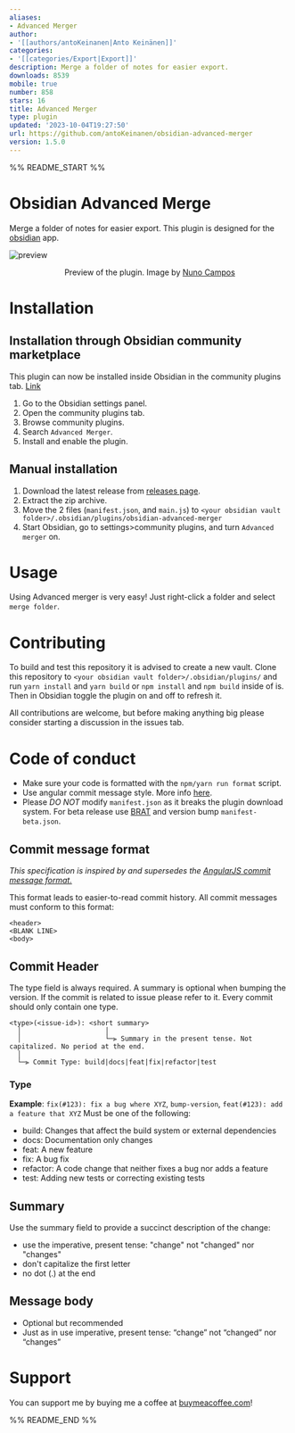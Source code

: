 ```yaml
---
aliases:
- Advanced Merger
author:
- '[[authors/antoKeinanen|Anto Keinänen]]'
categories:
- '[[categories/Export|Export]]'
description: Merge a folder of notes for easier export.
downloads: 8539
mobile: true
number: 858
stars: 16
title: Advanced Merger
type: plugin
updated: '2023-10-04T19:27:50'
url: https://github.com/antoKeinanen/obsidian-advanced-merger
version: 1.5.0
---
```


%% README_START %%

# Obsidian Advanced Merge

Merge a folder of notes for easier export. This plugin is designed for the [obsidian](https://obsidian.md/) app.

![preview](https://github.com/antoKeinanen/obsidian-advanced-merger/blob/master/media/1%200Ghz5j7MB_oKJdxoIc5-lg.gif?raw=true)

<p align="center">
Preview of the plugin. Image by
<a href="https://medium.com/technology-hits/obsidian-plugins-review-14-20d087f0e23a">Nuno Campos</a>
</p>

# Installation

## Installation through Obsidian community marketplace

This plugin can now be installed inside Obsidian in the community plugins tab. [Link](obsidian://show-plugin?id=advanced-merger)

1. Go to the Obsidian settings panel.
2. Open the community plugins tab.
3. Browse community plugins.
4. Search `Advanced Merger`.
5. Install and enable the plugin.

## Manual installation

1. Download the latest release from [releases page](https://github.com/antoKeinanen/obsidian-advanced-merger/releases).
2. Extract the zip archive.
3. Move the 2 files (`manifest.json`, and `main.js`) to `<your obsidian vault folder>/.obsidian/plugins/obsidian-advanced-merger`
4. Start Obsidian, go to settings>community plugins, and turn `Advanced merger` on.

# Usage

Using Advanced merger is very easy! Just right-click a folder and select `merge folder`.

# Contributing

To build and test this repository it is advised to create a new vault. Clone this repository to `<your obsidian vault folder>/.obsidian/plugins/` and run `yarn install` and `yarn build` or `npm install` and `npm build` inside of is. Then in Obsidian toggle the plugin on and off to refresh it.

All contributions are welcome, but before making anything big please consider starting a discussion in the issues tab.

# Code of conduct

-   Make sure your code is formatted with the `npm/yarn run format` script.
-   Use angular commit message style. More info [here](https://github.com/antoKeinanen/obsidian-advanced-merger#commit-message-format).
-   Please _DO NOT_ modify `manifest.json` as it breaks the plugin download system. For beta release use [BRAT](https://tfthacker.com/Obsidian+Plugins+by+TfTHacker/BRAT+-+Beta+Reviewer's+Auto-update+Tool/Quick+guide+for+using+BRAT#Testing+Plugins) and version bump `manifest-beta.json`.

## Commit message format

_This specification is inspired by and supersedes the [AngularJS commit message format.](https://github.com/angular/angular/blob/main/CONTRIBUTING.md#commit)_

This format leads to easier-to-read commit history.
All commit messages must conform to this format:

```
<header>
<BLANK LINE>
<body>
```

## Commit Header

The type field is always required. A summary is optional when bumping the version. If the commit is related to issue please refer to it. Every commit should only contain one type.

```
<type>(<issue-id>): <short summary>
  │						│
  │						└─⫸ Summary in the present tense. Not capitalized. No period at the end.
  │
  └─⫸ Commit Type: build|docs|feat|fix|refactor|test
```

### Type

**Example**: `fix(#123): fix a bug where XYZ`, `bump-version`, `feat(#123): add a feature that XYZ`
Must be one of the following:

-   build: Changes that affect the build system or external dependencies
-   docs: Documentation only changes
-   feat: A new feature
-   fix: A bug fix
-   refactor: A code change that neither fixes a bug nor adds a feature
-   test: Adding new tests or correcting existing tests

## Summary

Use the summary field to provide a succinct description of the change:

-   use the imperative, present tense: "change" not "changed" nor "changes"
-   don't capitalize the first letter
-   no dot (.) at the end

## Message body

-   Optional but recommended
-   Just as in <subject> use imperative, present tense: “change” not “changed” nor “changes”

# Support

You can support me by buying me a coffee at [buymeacoffee.com](https://www.buymeacoffee.com/antokeinanen)!


%% README_END %%